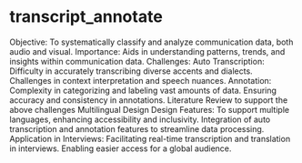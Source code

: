 # transcript_annotate

Objective: To systematically classify and analyze communication data, both audio and visual.
Importance: Aids in understanding patterns, trends, and insights within communication data.
Challenges:
Auto Transcription:
Difficulty in accurately transcribing diverse accents and dialects.
Challenges in context interpretation and speech nuances.
Annotation:
Complexity in categorizing and labeling vast amounts of data.
Ensuring accuracy and consistency in annotations.
Literature Review to support the above challenges Multilingual Design
Design Features:
To support multiple languages, enhancing accessibility and inclusivity.
Integration of auto transcription and annotation features to streamline data processing.
Application in Interviews:
Facilitating real-time transcription and translation in interviews.
Enabling easier access for a global audience.
